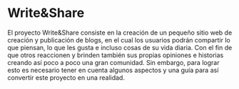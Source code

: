 # Write&Share
El proyecto Write&Share consiste en la creación de un pequeño sitio web de creación y publicación de blogs, en el cual los usuarios podrán compartir lo que piensan, lo que les gusta e incluso cosas de su vida diaria. Con el fin de que otros reaccionen y brinden también sus propias opiniones e historias creando así poco a poco una gran comunidad. Sin embargo, para lograr esto es necesario tener en cuenta algunos aspectos y una guía para así convertir este proyecto en una realidad. 
